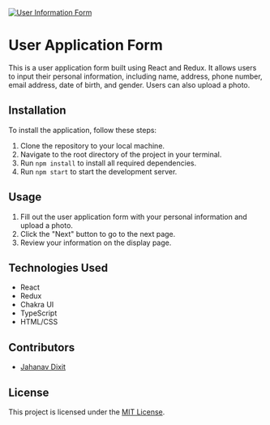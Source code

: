[![User Information Form](https://img.shields.io/badge/On%20Netlify-LIVE-green?style=for-the-badge)](https://main--iridescent-mochi-97f5b1.netlify.app/)
# User Application Form

This is a user application form built using React and Redux. It allows users to input their personal information, including name, address, phone number, email address, date of birth, and gender. Users can also upload a photo.

## Installation

To install the application, follow these steps:

1. Clone the repository to your local machine.
2. Navigate to the root directory of the project in your terminal.
3. Run `npm install` to install all required dependencies.
4. Run `npm start` to start the development server.

## Usage

1. Fill out the user application form with your personal information and upload a photo.
2. Click the "Next" button to go to the next page.
3. Review your information on the display page.

## Technologies Used

- React
- Redux
- Chakra UI
- TypeScript
- HTML/CSS

## Contributors

- [Jahanav Dixit](https://github.com/JahanavDixit)

## License

This project is licensed under the [MIT License](https://opensource.org/licenses/MIT).
